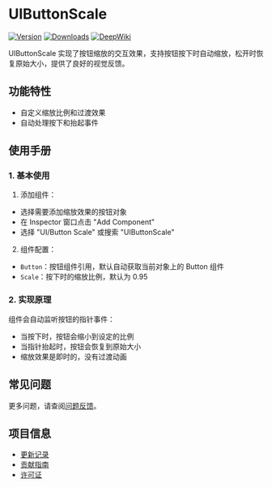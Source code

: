 # UIButtonScale

[![Version](https://img.shields.io/npm/v/org.eframework.u3d.ugui)](https://www.npmjs.com/package/org.eframework.u3d.ugui)
[![Downloads](https://img.shields.io/npm/dm/org.eframework.u3d.ugui)](https://www.npmjs.com/package/org.eframework.u3d.ugui)
[![DeepWiki](https://img.shields.io/badge/DeepWiki-Explore-blue)](https://deepwiki.com/eframework-org/U3D.UGUI)

UIButtonScale 实现了按钮缩放的交互效果，支持按钮按下时自动缩放，松开时恢复原始大小，提供了良好的视觉反馈。

## 功能特性

- 自定义缩放比例和过渡效果
- 自动处理按下和抬起事件

## 使用手册

### 1. 基本使用

1. 添加组件：
  - 选择需要添加缩放效果的按钮对象
  - 在 Inspector 窗口点击 "Add Component"
  - 选择 "UI/Button Scale" 或搜索 "UIButtonScale"

2. 组件配置：
  - `Button`：按钮组件引用，默认自动获取当前对象上的 Button 组件
  - `Scale`：按下时的缩放比例，默认为 0.95

### 2. 实现原理

组件会自动监听按钮的指针事件：
  - 当按下时，按钮会缩小到设定的比例
  - 当指针抬起时，按钮会恢复到原始大小
  - 缩放效果是即时的，没有过渡动画

## 常见问题

更多问题，请查阅[问题反馈](../CONTRIBUTING.md#问题反馈)。

## 项目信息

- [更新记录](../CHANGELOG.md)
- [贡献指南](../CONTRIBUTING.md)
- [许可证](../LICENSE)
